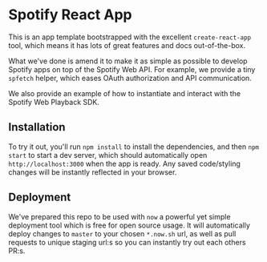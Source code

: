 # Spotify React App

This is an app template bootstrapped with the excellent `create-react-app` tool, which means it has lots of great features and docs out-of-the-box.

What we've done is amend it to make it as simple as possible to develop Spotify apps on top of the Spotify Web API. For example, we provide a tiny `spfetch` helper, which eases OAuth authorization and API communication.

We also provide an example of how to instantiate and interact with the Spotify Web Playback SDK.

## Installation

To try it out, you'll run `npm install` to install the dependencies, and then `npm start` to start a dev server, which should automatically open `http://localhost:3000` when the app is ready. Any saved code/styling changes will be instantly reflected in your browser.

## Deployment

We've prepared this repo to be used with `now` a powerful yet simple deployment tool which is free for open source usage. It will automatically deploy changes to `master` to your chosen `*.now.sh` url, as well as pull requests to unique staging url:s so you can instantly try out each others PR:s.
